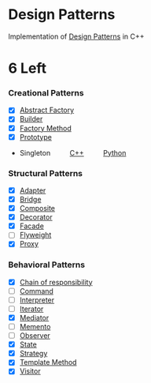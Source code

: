﻿Design Patterns
===============

Implementation of [Design Patterns](https://en.wikipedia.org/wiki/Design_Patterns#Patterns_by_Type) in C++

# 6 Left

### Creational Patterns
- [x] [Abstract Factory](https://github.com/kerydan/DesignPatterns/blob/master/src/C++/Creational/AbstractFactory.cpp)
- [x] [Builder](https://github.com/kerydan/DesignPatterns/blob/master/src/C++/Creational/Builder.cpp)
- [x] [Factory Method](https://github.com/kerydan/DesignPatterns/blob/master/src/C++/Creational/FactoryMethod.cpp)
- [x] [Prototype](https://github.com/kerydan/DesignPatterns/blob/master/src/C++/Creational/Prototype.cpp)
- Singleton  &nbsp;&nbsp;&nbsp;&nbsp;&nbsp;&nbsp;&nbsp;&nbsp;  [C++][Singleton_C]  &nbsp;&nbsp;&nbsp;&nbsp;&nbsp;&nbsp;&nbsp;&nbsp; [Python][Singleton_P]

### Structural Patterns
- [x] [Adapter](https://github.com/kerydan/DesignPatterns/blob/master/src/C++/Structural/Adapter.cpp)
- [x] [Bridge](https://github.com/kerydan/DesignPatterns/blob/master/src/C++/Structural/Bridge.cpp)
- [x] [Composite](https://github.com/kerydan/DesignPatterns/blob/master/src/C++/Structural/Composite.cpp)
- [x] [Decorator](https://github.com/kerydan/DesignPatterns/blob/master/src/C++/Structural/Decorator.cpp)
- [x] [Facade](https://github.com/kerydan/DesignPatterns/blob/master/src/C++/Structural/Facade.cpp)
- [ ] [Flyweight](https://github.com/kerydan/DesignPatterns/blob/master/src/C++/Structural/Flyweight.cpp)
- [x] [Proxy](https://github.com/kerydan/DesignPatterns/blob/master/src/C++/Structural/Proxy.cpp)

### Behavioral Patterns
- [x] [Chain of responsibility](https://github.com/kerydan/DesignPatterns/blob/master/src/C++/Behavioral/ChainOfResponsibility.cpp)
- [ ] [Command](https://github.com/kerydan/DesignPatterns/blob/master/src/C++/Behavioral/Command.cpp)
- [ ] [Interpreter](https://github.com/kerydan/DesignPatterns/blob/master/src/C++/Behavioral/Interpreter.cpp)
- [ ] [Iterator](https://github.com/kerydan/DesignPatterns/blob/master/src/C++/Behavioral/Iterator.cpp)
- [x] [Mediator](https://github.com/kerydan/DesignPatterns/blob/master/src/C++/Behavioral/Mediator.cpp)
- [ ] [Memento](https://github.com/kerydan/DesignPatterns/blob/master/src/C++/Behavioral/Memento.cpp)
- [ ] [Observer](https://github.com/kerydan/DesignPatterns/blob/master/src/C++/Behavioral/Observer.cpp)
- [x] [State](https://github.com/kerydan/DesignPatterns/blob/master/src/C++/Behavioral/State.cpp)
- [x] [Strategy](https://github.com/kerydan/DesignPatterns/blob/master/src/C++/Behavioral/Strategy.cpp)
- [x] [Template Method](https://github.com/kerydan/DesignPatterns/blob/master/src/C++/Behavioral/TemplateMethod.cpp)
- [x] [Visitor](https://github.com/kerydan/DesignPatterns/blob/master/src/C++/Behavioral/Visitor.cpp)

[Singleton_C]: https://github.com/kerydan/DesignPatterns/blob/master/src/C++/Creational/Singleton.cpp/
[Singleton_P]: https://github.com/kerydan/DesignPatterns/blob/master/src/Py/Creational/Singleton.py/
[7_spaces]: &nbsp;&nbsp;&nbsp;&nbsp;&nbsp;&nbsp;&nbsp;&nbsp;/
